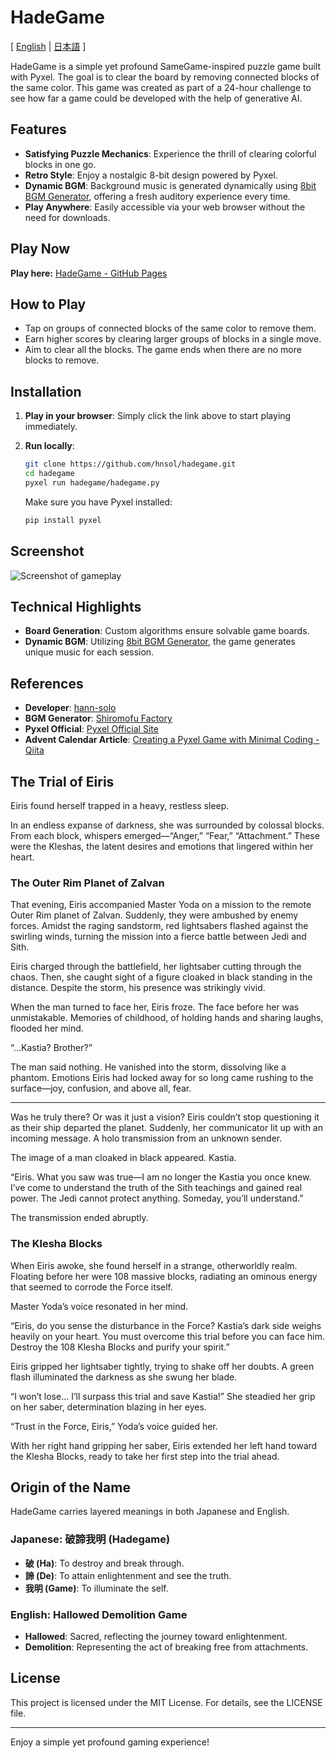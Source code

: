 # HadeGame

[ [English](README.md) | [日本語](README.ja.md) ]

HadeGame is a simple yet profound SameGame-inspired puzzle game built with Pyxel. The goal is to clear the board by removing connected blocks of the same color. This game was created as part of a 24-hour challenge to see how far a game could be developed with the help of generative AI.

## Features

- **Satisfying Puzzle Mechanics**: Experience the thrill of clearing colorful blocks in one go.
- **Retro Style**: Enjoy a nostalgic 8-bit design powered by Pyxel.
- **Dynamic BGM**: Background music is generated dynamically using [8bit BGM Generator](https://github.com/shiromofufactory/8bit-bgm-generator), offering a fresh auditory experience every time.
- **Play Anywhere**: Easily accessible via your web browser without the need for downloads.

## Play Now

**Play here:** [HadeGame - GitHub Pages](https://hnsol.github.io/pyxel-hadegame/pyxelhg.html)

## How to Play

- Tap on groups of connected blocks of the same color to remove them.
- Earn higher scores by clearing larger groups of blocks in a single move.
- Aim to clear all the blocks. The game ends when there are no more blocks to remove.

## Installation

1. **Play in your browser**:
   Simply click the link above to start playing immediately.

2. **Run locally**:
   ```bash
   git clone https://github.com/hnsol/hadegame.git
   cd hadegame
   pyxel run hadegame/hadegame.py
   ```

   Make sure you have Pyxel installed:
   ```bash
   pip install pyxel
   ```

## Screenshot

![Screenshot of gameplay](https://cdn-ak.f.st-hatena.com/images/fotolife/m/masatora_bd5/20250120/20250120011630.gif)

## Technical Highlights

- **Board Generation**: Custom algorithms ensure solvable game boards.
- **Dynamic BGM**: Utilizing [8bit BGM Generator](https://github.com/shiromofufactory/8bit-bgm-generator), the game generates unique music for each session.

## References

- **Developer**: [hann-solo](https://github.com/hnsol)
- **BGM Generator**: [Shiromofu Factory](https://github.com/shiromofufactory)
- **Pyxel Official**: [Pyxel Official Site](https://github.com/kitao/pyxel)
- **Advent Calendar Article**: [Creating a Pyxel Game with Minimal Coding - Qiita](https://qiita.com/hann-solo/items/e417c29c22d008752f60)

## The Trial of Eiris

Eiris found herself trapped in a heavy, restless sleep.

In an endless expanse of darkness, she was surrounded by colossal blocks. From each block, whispers emerged—“Anger,” “Fear,” “Attachment.” These were the Kleshas, the latent desires and emotions that lingered within her heart.

### The Outer Rim Planet of Zalvan

That evening, Eiris accompanied Master Yoda on a mission to the remote Outer Rim planet of Zalvan. Suddenly, they were ambushed by enemy forces. Amidst the raging sandstorm, red lightsabers flashed against the swirling winds, turning the mission into a fierce battle between Jedi and Sith.

Eiris charged through the battlefield, her lightsaber cutting through the chaos. Then, she caught sight of a figure cloaked in black standing in the distance. Despite the storm, his presence was strikingly vivid.

When the man turned to face her, Eiris froze. The face before her was unmistakable. Memories of childhood, of holding hands and sharing laughs, flooded her mind.

“...Kastia? Brother?”

The man said nothing. He vanished into the storm, dissolving like a phantom. Emotions Eiris had locked away for so long came rushing to the surface—joy, confusion, and above all, fear.

---

Was he truly there? Or was it just a vision? Eiris couldn’t stop questioning it as their ship departed the planet. Suddenly, her communicator lit up with an incoming message. A holo transmission from an unknown sender.

The image of a man cloaked in black appeared. Kastia.

“Eiris. What you saw was true—I am no longer the Kastia you once knew. I’ve come to understand the truth of the Sith teachings and gained real power. The Jedi cannot protect anything. Someday, you’ll understand.”

The transmission ended abruptly.

### The Klesha Blocks

When Eiris awoke, she found herself in a strange, otherworldly realm. Floating before her were 108 massive blocks, radiating an ominous energy that seemed to corrode the Force itself.

Master Yoda’s voice resonated in her mind.

“Eiris, do you sense the disturbance in the Force? Kastia’s dark side weighs heavily on your heart. You must overcome this trial before you can face him. Destroy the 108 Klesha Blocks and purify your spirit.”

Eiris gripped her lightsaber tightly, trying to shake off her doubts. A green flash illuminated the darkness as she swung her blade.

“I won’t lose... I’ll surpass this trial and save Kastia!” She steadied her grip on her saber, determination blazing in her eyes.

“Trust in the Force, Eiris,” Yoda’s voice guided her.

With her right hand gripping her saber, Eiris extended her left hand toward the Klesha Blocks, ready to take her first step into the trial ahead.

## Origin of the Name

HadeGame carries layered meanings in both Japanese and English.

### **Japanese**: **破諦我明 (Hadegame)**

- **破 (Ha)**: To destroy and break through.
- **諦 (De)**: To attain enlightenment and see the truth.
- **我明 (Game)**: To illuminate the self.

### **English**: **Hallowed Demolition Game**

- **Hallowed**: Sacred, reflecting the journey toward enlightenment.
- **Demolition**: Representing the act of breaking free from attachments.

## License

This project is licensed under the MIT License. For details, see the LICENSE file.

---

Enjoy a simple yet profound gaming experience!